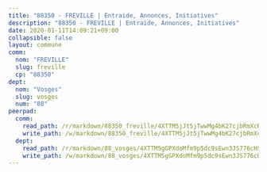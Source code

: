 ```yaml
---
title: "88350 - FREVILLE | Entraide, Annonces, Initiatives"
description: "88350 - FREVILLE | Entraide, Annonces, Initiatives"
date: 2020-01-11T14:09:21+09:00
collapsible: false
layout: commune
comm:
  nom: "FREVILLE"
  slug: freville
  cp: "88350"
dept:
  nom: "Vosges"
  slug: vosges
  num: "88"
peerpad:
  comm:
    read_path: /r/markdown/88350_freville/4XTTM5jJt5jTwwMg4bK27cjbRmXcRKEFUV5Zpv4mT4mA2spho
    write_path: /w/markdown/88350_freville/4XTTM5jJt5jTwwMg4bK27cjbRmXcRKEFUV5Zpv4mT4mA2spho-K3TgUiwp1HM3qHscsJsqeiRp5T6e6hRhWJkpx5Cs97tbTPS3XySM94U3mEATYWu5sZ3ZLNMW6BkaVBQKC2gKhhK7UA4boeg3fhEeaDg3v6a5DD87aWUG5deR1hg6WXhbYT89Lgss
  dept:
    read_path: /r/markdown/88_vosges/4XTTM5gGPXdoMfm9p5dc9sEwn3JS776cHSw64JYpD4AKnKgyh
    write_path: /w/markdown/88_vosges/4XTTM5gGPXdoMfm9p5dc9sEwn3JS776cHSw64JYpD4AKnKgyh-K3TgUjEFywcTUHQwfrd2vcZqhoXLakdoQGFv4iriv1FKkvQkBsudnBxafkQDfPcxTDRHN5T6bYyganuvcakuKenYoB5mPLKqUBjNMwpn75GQVixUmzXGkneDufRSqDthC8iyXi1Z
---
```


